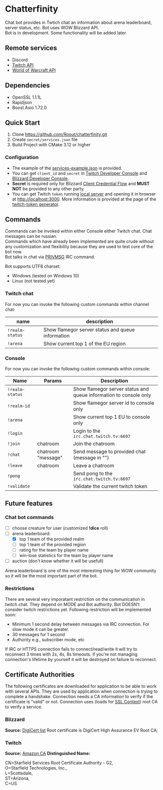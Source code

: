 # Chatterfinity

Chat bot provides in Twtich chat an information about arena leaderboard, server status, etc. Bot uses WOW Blizzard API.  
Bot is in development. Some functionality will be added later.

## Remote services

- Discord
- [Twitch API](https://dev.twitch.tv/docs/api)
- [World of Warcraft API](https://develop.battle.net/documentation/world-of-warcraft-classic/game-data-apis)

## Dependencies

- OpenSSL 1.1.1L
- Rapidjson
- Boost.Asio 1.72.0

## Quick Start

1. Clone <https://github.com/Roout/chatterfinity.git>
2. Create `secret/services.json` file
3. Build Project with CMake 3.12 or higher

### Configuration

- The example of the [services-example.json](secret/services.json) is provided.
- You can get `client_id` and `secret` in [Twitch Developer Console](https://dev.twitch.tv/) and [Blizzard Developer Console](https://develop.battle.net/).
- **Secret** is required only for Blizzard [Client Credential Flow](https://develop.battle.net/documentation/guides/using-oauth/client-credentials-flow) and **MUST NOT** be provided to any other party.  
- You can get Twitch `token` running [local server](https://github.com/Roout/twitch-token) and opening it in browser at <http://localhost:3000>. More information is provided at the page of the [twitch-token generator](https://github.com/Roout/twitch-token).

## Commands

Commands can be invoked within either Console either Twitch chat. Chat messages can be russian.  
Commands which have already been implemented are quite crude without any customization and flexibility because they are used to test core of the bot now.  
Bot talks in chat via [PRIVMSG](https://dev.twitch.tv/docs/irc/guide) IRC command.

Bot supports UTF8 charset:

- Windows (tested on Windows 10)
- Linux (not tested yet)

### Twitch chat

For now you can invoke the following custom commands within channel chat:

| name           | description                                        |
|----------------|----------------------------------------------------|
| `!realm-status`| Show flamegor server status and queue information  |
| `!arena`       | Show current top 1 of the EU region                |

### Console

For now you can invoke the following custom commands within console:

| Name           |  Params            | Description                                                        |
|----------------|--------------------|--------------------------------------------------------------------|
| `!realm-status`|                    | Show flamegor server status and queue information to console only  |
| `!realm-id`    |                    | Show flamegor server id to console only                            |
| `!arena`       |                    | Show current top 1 EU to console only                              |
| `!login`       |                    | Login to the `irc.chat.twitch.tv:6697`                             |
| `!join`        | chatroom           | Join the chatroom                                                  |
| `!chat`        | chatroom "message" | Send message to provided chat (message in "")                      |
| `!leave`       | chatroom           | Leave a chatroom                                                   |
| `!pong`        |                    | Send pong to the `irc.chat.twitch.tv:6697`                         |
| `!validate`    |                    | Validate the current twitch token                                  |

## Future features

### Chat bot commands

- [ ] choose creature for user (customized **!dice** roll)
- [ ] arena leaderboard:
  - [x] top 1 team of the provided realm
  - [ ] top 1 team of the provided region
  - [ ] rating for the team by player name
  - [ ] win-lose statistics for the team by player name
- [ ] auction (don't know whether it will be usefull)

Arena leaderboard is one of the most interesting thing for WOW community so it will be the most important part of the bot.

### Restrictions

There are several very imporatant restriction on the communication in twitch chat. They depend on MODE and Bot authority.
Bot DOESN't consider twitch restrictions yet. Following restriction will be implemented soon:

- Minimum 1 second delay between messages via IRC connection. For slow mode it can be greater.
- 30 messages for 1 second
- Authority e.g., subscriber mode, etc

If IRC or HTTPS connection fails to connect/read/write it will try to reconnect 3 times with 2s, 4s, 8s timeouts. if you're not managing connection's lifetime by yourself it will be destroyed on failure to reconnect.

## Certificate Authorities

The following certificates are downloaded for application to be able to work with several APIs.
They are used by application when connection is trying to complete a handshake.
Connection needs a CA information to verify if the certificate is "valid" or not.
Connection uses (loads for [SSL Context](https://www.boost.org/doc/libs/1_72_0/doc/html/boost_asio/reference/ssl__context/load_verify_file.html)) root CA to verify a service.

### Blizzard

**Source:** [DigiCert list](https://www.digicert.com/kb/digicert-root-certificates.htm#roots)
Root certificate is DigiCert High Assurance EV Root CA;

### Twitch

**Source:** [Amazon CA](https://www.amazontrust.com/repository/)
**Distinguished Name:**  

CN=Starfield Services Root Certificate Authority - G2,  
O=Starfield Technologies\, Inc.,  
L=Scottsdale,  
ST=Arizona,  
C=US  
